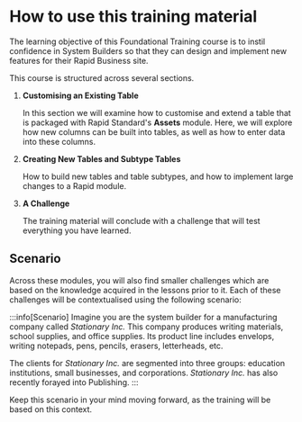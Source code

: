 # How to use this training material

The learning objective of this Foundational Training course is to instil confidence in System Builders so that they can design and implement new features for their Rapid Business site.

This course is structured across several sections. 

1. **Customising an Existing Table**

    In this section we will examine how to customise and extend a table that is packaged with Rapid Standard's **Assets** module. Here, we will explore how new columns can be built into tables, as well as how to enter data into these columns.

2. **Creating New Tables and Subtype Tables**

    How to build new tables and table subtypes, and how to implement large changes to a Rapid module.

3. **A Challenge**

    The training material will conclude with a challenge that will test everything you have learned.

## Scenario

Across these modules, you will also find smaller challenges which are based on the knowledge acquired in the lessons prior to it. Each of these challenges will be contextualised using the following scenario:

:::info[Scenario]
Imagine you are the system builder for a manufacturing company called *Stationary Inc.* This company produces writing materials, school supplies, and office supplies. Its product line includes envelops, writing notepads, pens, pencils, erasers, letterheads, etc. 

The clients for *Stationary Inc.* are segmented into three groups: education institutions, small businesses, and corporations. *Stationary Inc.* has also recently forayed into Publishing.
:::

Keep this scenario in your mind moving forward, as the training will be based on this context.